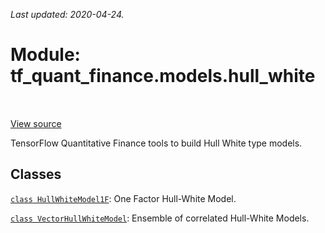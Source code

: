 <!--
This file is generated by a tool. Do not edit directly.
For open-source contributions the docs will be updated automatically.
-->

*Last updated: 2020-04-24.*

<div itemscope itemtype="http://developers.google.com/ReferenceObject">
<meta itemprop="name" content="tf_quant_finance.models.hull_white" />
<meta itemprop="path" content="Stable" />
</div>

# Module: tf_quant_finance.models.hull_white

<!-- Insert buttons and diff -->

<table class="tfo-notebook-buttons tfo-api" align="left">
</table>

<a target="_blank" href="https://github.com/google/tf-quant-finance/blob/master/tf_quant_finance/models/hull_white/__init__.py">View source</a>



TensorFlow Quantitative Finance tools to build Hull White type models.



## Classes

[`class HullWhiteModel1F`](../../tf_quant_finance/models/hull_white/HullWhiteModel1F.md): One Factor Hull-White Model.

[`class VectorHullWhiteModel`](../../tf_quant_finance/models/hull_white/VectorHullWhiteModel.md): Ensemble of correlated Hull-White Models.

